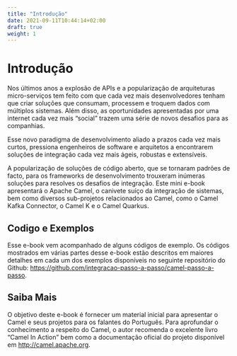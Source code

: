 ```yaml
---
title: "Introdução"
date: 2021-09-11T10:44:14+02:00
draft: true
weight: 1
---
```


# Introdução

Nos últimos anos a explosão de APIs e a popularização de arquiteturas micro-serviços tem feito com que cada vez mais desenvolvedores tenham que criar soluções que consumam, processem e troquem dados com múltiplos sistemas. Além disso, as oportunidades apresentadas por uma internet cada vez mais “social” trazem uma série de novos desafios para as companhias.

Esse novo paradigma de desenvolvimento aliado a prazos cada vez mais curtos, pressiona engenheiros de software e arquitetos a encontrarem soluções de integração cada vez mais ágeis, robustas e extensíveis.

A popularização de soluções de código aberto, que se tornaram padrões de facto, para os frameworks de desenvolvimento trouxeram inúmeras soluções para resolves os desafios de integração. Este mini e-book apresentará o Apache Camel, o canivete suíço da integração de sistemas, bem como diversos sub-projetos relacionados ao Camel, como o Camel Kafka Connector, o Camel K e o Camel Quarkus.

## Codigo e Exemplos

Esse e-book vem acompanhado de alguns códigos de exemplo. Os códigos mostrados em várias partes desse e-book estão descritos em maiores detalhes em cada um dos exemplos disponíveis no seguinte repositório do Github: https://github.com/integracao-passo-a-passo/camel-passo-a-passo.

## Saiba Mais

O objetivo deste e-book é fornecer um material inicial para apresentar o Camel e seus projetos para os falantes do Português. Para aprofundar o conhecimento a respeito do Camel, o autor recomenda o excelente livro “Camel In Action” bem como a documentação oficial do projeto disponível em http://camel.apache.org.
